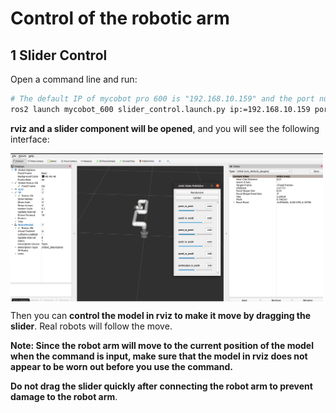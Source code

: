 # Control of the robotic arm

## 1 Slider Control

Open a command line and run:

```bash
# The default IP of mycobot pro 600 is "192.168.10.159" and the port number is 5001. The specific IP is subject to the network connected to the actual robot arm.
ros2 launch mycobot_600 slider_control.launch.py ip:=192.168.10.159 port:=5001
```

**rviz and a slider component will be opened**, and you will see the following interface:

<img src =../../../resourse/12-ApplicationBaseROS/600_ros2_slider.png
width ="500"  align = "center">

Then you can **control the model in rviz to make it move by dragging the slider**. Real robots will follow the move.


**Note: Since the robot arm will move to the current position of the model when the command is input, make sure that the model in rviz does not appear to be worn out before you use the command.**

**Do not drag the slider quickly after connecting the robot arm to prevent damage to the robot arm**.